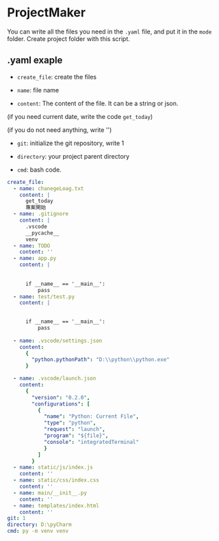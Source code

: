 # ProjectMaker

You can write all the files you need in the `.yaml` file, and put it in the `mode` folder.
Create project folder with this script.

## .yaml exaple
- `create_file`: create the files

- `name`: file name

- `content`: The content of the file. It can be a string or json.

(if you need current date, write the code `get_today`)

(if you do not need anything, write '')

- `git`: initialize the git repository, write 1

- `directory`: your project parent directory

- `cmd`: bash code.

```yaml
create_file:  
  - name: chanegeLoag.txt
    content: |
      get_today
      專案開始
  - name: .gitignore
    content: |
      .vscode
      __pycache__
      venv
  - name: TODO
    content: ''
  - name: app.py
    content: |
    
    
      if __name__ == '__main__':
          pass
  - name: test/test.py
    content: |
      

      if __name__ == '__main__':
          pass
          
  - name: .vscode/settings.json
    content: 
      {
        "python.pythonPath": "D:\\python\\python.exe"
      }

  - name: .vscode/launch.json
    content: 
      {
        "version": "0.2.0",
        "configurations": [
          {
            "name": "Python: Current File",
            "type": "python",
            "request": "launch",
            "program": "${file}",
            "console": "integratedTerminal"
            }
          ]
        }
  - name: static/js/index.js
    content: ''
  - name: static/css/index.css
    content: ''
  - name: main/__init__.py
    content: ''
  - name: templates/index.html
    content: ''
git: 1
directory: D:\pyCharm
cmd: py -m venv venv
```
